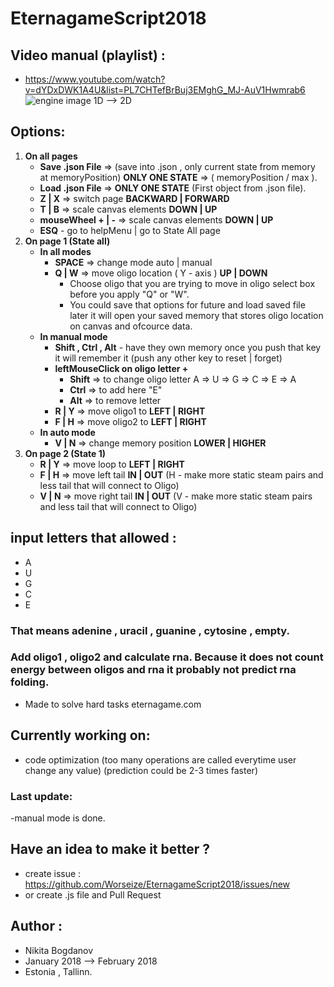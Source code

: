 # EternagameScript2018
## Video manual (playlist) :
   - https://www.youtube.com/watch?v=dYDxDWK1A4U&list=PL7CHTefBrBuj3EMghG_MJ-AuV1Hwmrab6
   ![engine image 1D --> 2D](https://github.com/Worseize/EternagameScript2018/tree/master/img/Engine.jpg)
## Options:
1. __On all pages__
     - __Save .json File__ => (save into .json , only current state from memory at memoryPosition) __ONLY ONE STATE__ => ( memoryPosition / max ).  
     - __Load .json File__ => __ONLY ONE STATE__ (First object from .json file).
     - __Z | X__ => switch page __BACKWARD | FORWARD__
     - __T | B__ => scale canvas elements __DOWN | UP__
     - __mouseWheel + | -__ => scale canvas elements __DOWN | UP__ 
     - __ESQ__ - go to helpMenu | go to State All page
2. __On page 1 (State all)__
     - __In all modes__
        - __SPACE__ => change mode auto | manual 
        - __Q | W__ => move oligo location ( Y - axis ) __UP | DOWN__
            - Choose oligo that you are trying to move in oligo select box before you apply "Q" or "W".
            - You could save that options for future and load saved file later it will open your saved memory that stores oligo location on canvas and ofcource data.    
     - __In manual mode__
         - __Shift , Ctrl , Alt__ - have they own memory once you push that key it will remember it (push any other key to reset | forget) 
         - __leftMouseClick on oligo letter +__
             - __Shift__ => to change oligo letter A => U => G => C => E => A
             - __Ctrl__ => to add here "E" 
             - __Alt__ => to remove letter
         - __R | Y__ => move oligo1 to  __LEFT | RIGHT__
         - __F | H__ => move oligo2 to __LEFT | RIGHT__
     - __In auto mode__
         - __V | N__ => change memory position __LOWER | HIGHER__
3. __On page 2 (State 1)__
     - __R | Y__ => move loop to  __LEFT | RIGHT__
     - __F | H__ => move left tail __IN | OUT__  (H - make more static steam pairs and less tail that will connect to Oligo)
     - __V | N__ => move right tail __IN | OUT__ (V - make more static steam pairs and less tail that will connect to Oligo)

## input letters that allowed : 
- A
- U
- G
- C
- E

### That means adenine , uracil , guanine , cytosine , empty.

### Add oligo1 , oligo2 and calculate rna. Because it does not count energy between oligos and rna it probably not predict rna folding.
   - Made to solve hard tasks eternagame.com

## Currently working on:
   - code optimization (too many operations are called everytime user change any value) (prediction could be 2-3 times faster)

### Last update:
  -manual mode is done.

## Have an idea to make it better ? 
   - create issue : https://github.com/Worseize/EternagameScript2018/issues/new 
   - or create .js file and Pull Request

## Author : 
   - Nikita Bogdanov
   - January 2018 --> February 2018 
   - Estonia , Tallinn.